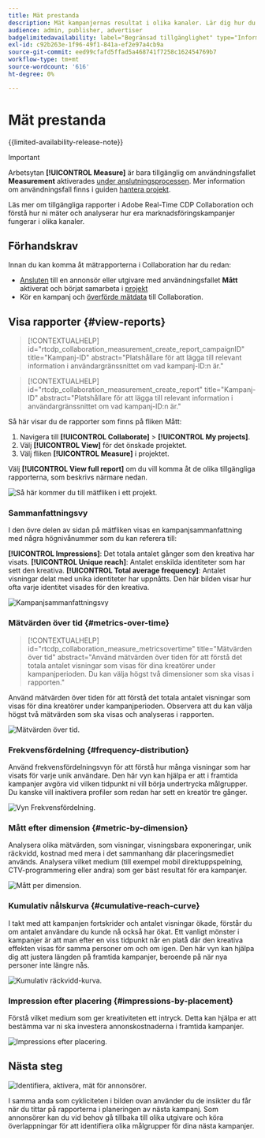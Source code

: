```yaml
---
title: Mät prestanda
description: Mät kampanjernas resultat i olika kanaler. Lär dig hur du använder och tolkar olika rapporter.
audience: admin, publisher, advertiser
badgelimitedavailability: label="Begränsad tillgänglighet" type="Informative" url="https://helpx.adobe.com/se/legal/product-descriptions/real-time-customer-data-platform-collaboration.html newtab=true"
exl-id: c92b263e-1f96-49f1-841a-ef2e97a4cb9a
source-git-commit: eed99cfafd5ffad5a468741f7258c162454769b7
workflow-type: tm+mt
source-wordcount: '616'
ht-degree: 0%

---
```


# Mät prestanda

{{limited-availability-release-note}}

>[!IMPORTANT]
>
>Arbetsytan **[!UICONTROL Measure]** är bara tillgänglig om användningsfallet **Measurement** aktiverades [ under anslutningsprocessen](../connect/establishing-connections.md#connection-settings). Mer information om användningsfall finns i guiden [hantera projekt](./manage-projects.md#project-use-cases).

Läs mer om tillgängliga rapporter i Adobe Real-Time CDP Collaboration och förstå hur ni mäter och analyserar hur era marknadsföringskampanjer fungerar i olika kanaler.

## Förhandskrav

Innan du kan komma åt mätrapporterna i Collaboration har du redan:

* [Ansluten](/help/guide/connect/establishing-connections.md) till en annonsör eller utgivare med användningsfallet **Mått** aktiverat och börjat samarbeta i [projekt](/help/guide/collaborate/manage-projects.md)
* Kör en kampanj och [överförde mätdata](/help/guide/setup/onboard-measurement-data.md) till Collaboration.

<!--

## Create a report {#create-report}

Hidden until functionality is live. At that point, move the contextualhelp from below into this section. 

The syntax rtcdp_collaboration_measurement_create_report is currently implemented in the UI. However, a preference would be to imlement the other contextualhelp ID from below instead, since that explicitly includes campaignID in the syntax. Need to sync up with UI team. More details in CORE-116991.

-->

## Visa rapporter {#view-reports}

>[!CONTEXTUALHELP]
>id="rtcdp_collaboration_measurement_create_report_campaignID"
>title="Kampanj-ID"
>abstract="Platshållare för att lägga till relevant information i användargränssnittet om vad kampanj-ID:n är."

>[!CONTEXTUALHELP]
>id="rtcdp_collaboration_measurement_create_report"
>title="Kampanj-ID"
>abstract="Platshållare för att lägga till relevant information i användargränssnittet om vad kampanj-ID:n är."

Så här visar du de rapporter som finns på fliken Mått:

1. Navigera till **[!UICONTROL Collaborate]** > **[!UICONTROL My projects]**.
2. Välj **[!UICONTROL View]** för det önskade projektet.
3. Välj fliken **[!UICONTROL Measure]** i projektet.

Välj **[!UICONTROL View full report]** om du vill komma åt de olika tillgängliga rapporterna, som beskrivs närmare nedan.

![Så här kommer du till mätfliken i ett projekt.](/help/assets/collaborate/measure/measurement.gif)

### Sammanfattningsvy

I den övre delen av sidan på mätfliken visas en kampanjsammanfattning med några högnivånummer som du kan referera till:

**[!UICONTROL Impressions]**: Det totala antalet gånger som den kreativa har visats.
**[!UICONTROL Unique reach]**: Antalet enskilda identiteter som har sett den kreativa.
**[!UICONTROL Total average frequency]**: Antalet visningar delat med unika identiteter har uppnåtts. Den här bilden visar hur ofta varje identitet visades för den kreativa.

![Kampanjsammanfattningsvy](/help/assets/collaborate/measure/campaign-summary.png)

### Mätvärden över tid {#metrics-over-time}

>[!CONTEXTUALHELP]
>id="rtcdp_collaboration_measure_metricsovertime"
>title="Mätvärden över tid"
>abstract="Använd mätvärden över tiden för att förstå det totala antalet visningar som visas för dina kreatörer under kampanjperioden. Du kan välja högst två dimensioner som ska visas i rapporten."

Använd mätvärden över tiden för att förstå det totala antalet visningar som visas för dina kreatörer under kampanjperioden. Observera att du kan välja högst två mätvärden som ska visas och analyseras i rapporten.

![Mätvärden över tid.](/help/assets/collaborate/measure/metrics-over-time.png)

### Frekvensfördelning {#frequency-distribution}

Använd frekvensfördelningsvyn för att förstå hur många visningar som har visats för varje unik användare. Den här vyn kan hjälpa er att i framtida kampanjer avgöra vid vilken tidpunkt ni vill börja undertrycka målgrupper. Du kanske vill inaktivera profiler som redan har sett en kreatör tre gånger.

![Vyn Frekvensfördelning.](/help/assets/collaborate/measure/frequency-distribution.gif)

### Mått efter dimension {#metric-by-dimension}

Analysera olika mätvärden, som visningar, visningsbara exponeringar, unik räckvidd, kostnad med mera i det sammanhang där placeringsmediet används. Analysera vilket medium (till exempel mobil direktuppspelning, CTV-programmering eller andra) som ger bäst resultat för era kampanjer.

![Mått per dimension.](/help/assets/collaborate/measure/metric-by-dimension.png)

### Kumulativ nålskurva {#cumulative-reach-curve}

I takt med att kampanjen fortskrider och antalet visningar ökade, förstår du om antalet användare du kunde nå också har ökat. Ett vanligt mönster i kampanjer är att man efter en viss tidpunkt når en platå där den kreativa effekten visas för samma personer om och om igen. Den här vyn kan hjälpa dig att justera längden på framtida kampanjer, beroende på när nya personer inte längre nås.

![Kumulativ räckvidd-kurva.](/help/assets/collaborate/measure/cumulative-reach-curve.png)

### Impression efter placering {#impressions-by-placement}

Förstå vilket medium som ger kreativiteten ett intryck. Detta kan hjälpa er att bestämma var ni ska investera annonskostnaderna i framtida kampanjer.

![Impressions efter placering.](/help/assets/collaborate/measure/impressions-by-placement.png)

## Nästa steg

![Identifiera, aktivera, mät för annonsörer.](/help/assets/end-to-end-workflow/discover-activate-measure.png)

I samma anda som cykliciteten i bilden ovan använder du de insikter du får när du tittar på rapporterna i planeringen av nästa kampanj. Som annonsörer kan du vid behov gå tillbaka till olika utgivare och köra överlappningar för att identifiera olika målgrupper för dina nästa kampanjer.
